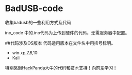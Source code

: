 # BadUSB-code
收集badusb的一些利用方式及代码
  
ino_code 中的.ino代码为上传到硬件的代码，无需服务器中配置。  

##代码涉及OS版本
代码适用版本在文件名中用括号标明。  
- win xp,7,8,10  
- Kali  

特别感谢HackPanda大牛的代码和技术支持！向前辈学习！
 
